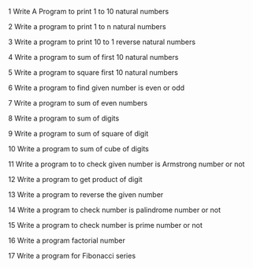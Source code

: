 1	Write A Program to print 1 to 10 natural numbers

2	Write a program to print 1 to n natural numbers

3	Write a program to print 10 to 1 reverse natural numbers

4	Write a program to sum of first 10 natural numbers

5	Write a program to square first 10 natural numbers

6	Write a program to find given number is even or odd

7	Write a program to sum of even numbers

8	Write a program to sum of digits

9	Write a program to sum of square of digit

10	Write a program to sum of cube of  digits

11	Write a program to to check given number is Armstrong number or not

12	Write a program to get product of digit

13	Write a program to reverse the given number

14	Write a program to check number is palindrome number or not

15	Write a program to check number is prime number or not

16	Write a program factorial number

17	Write a program for Fibonacci series
